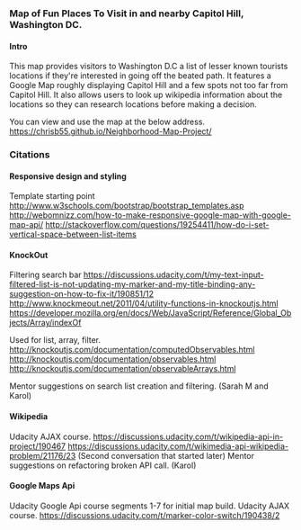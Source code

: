 ### Map of Fun Places To Visit in and nearby Capitol Hill, Washington DC. 

#### Intro
This map provides visitors to Washington D.C a list of lesser known tourists locations if they're interested in going off the beated path. It features a Google Map roughly displaying Capitol Hill and a few spots not too far from Capitol Hill. It also allows users to look up wikipedia information about the locations so they can research locations before making a decision.

You can view and use the map at the below address. 
https://chrisb55.github.io/Neighborhood-Map-Project/ 
### Citations

#### Responsive design and styling 
Template starting point 
http://www.w3schools.com/bootstrap/bootstrap_templates.asp
http://webomnizz.com/how-to-make-responsive-google-map-with-google-map-api/
http://stackoverflow.com/questions/19254411/how-do-i-set-vertical-space-between-list-items


#### KnockOut
Filtering search bar
https://discussions.udacity.com/t/my-text-input-filtered-list-is-not-updating-my-marker-and-my-title-binding-any-suggestion-on-how-to-fix-it/190851/12
http://www.knockmeout.net/2011/04/utility-functions-in-knockoutjs.html
https://developer.mozilla.org/en/docs/Web/JavaScript/Reference/Global_Objects/Array/indexOf

Used for list, array, filter. 
http://knockoutjs.com/documentation/computedObservables.html
http://knockoutjs.com/documentation/observables.html
http://knockoutjs.com/documentation/observableArrays.html

Mentor suggestions on search list creation and filtering. (Sarah M and Karol)

#### Wikipedia 
Udacity AJAX course. 
https://discussions.udacity.com/t/wikipedia-api-in-project/190467
https://discussions.udacity.com/t/wikimedia-api-wikipedia-problem/21176/23 (Second conversation that started later)
Mentor suggestions on refactoring broken API call. (Karol)


#### Google Maps Api
Udacity Google Api course segments 1-7 for initial map build.
Udacity AJAX course. 
https://discussions.udacity.com/t/marker-color-switch/190438/2
